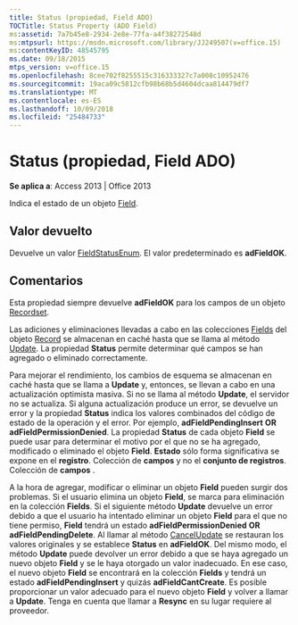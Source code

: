 ```yaml
---
title: Status (propiedad, Field ADO)
TOCTitle: Status Property (ADO Field)
ms:assetid: 7a7b45e8-2934-2e8e-77fa-a4f38272548d
ms:mtpsurl: https://msdn.microsoft.com/library/JJ249507(v=office.15)
ms:contentKeyID: 48545795
ms.date: 09/18/2015
mtps_version: v=office.15
ms.openlocfilehash: 8cee702f8255515c316333327c7a008c10952476
ms.sourcegitcommit: 19aca09c5812cfb98b68b5d4604dcaa814479df7
ms.translationtype: MT
ms.contentlocale: es-ES
ms.lasthandoff: 10/09/2018
ms.locfileid: "25484733"
---
```

# <a name="status-property-ado-field"></a>Status (propiedad, Field ADO)


**Se aplica a**: Access 2013 | Office 2013

Indica el estado de un objeto [Field](field-object-ado.md).

## <a name="return-value"></a>Valor devuelto

Devuelve un valor [FieldStatusEnum](fieldstatusenum.md). El valor predeterminado es **adFieldOK**.

## <a name="remarks"></a>Comentarios

Esta propiedad siempre devuelve **adFieldOK** para los campos de un objeto [Recordset](recordset-object-ado.md).

Las adiciones y eliminaciones llevadas a cabo en las colecciones [Fields](fields-collection-ado.md) del objeto [Record](record-object-ado.md) se almacenan en caché hasta que se llama al método [Update](update-method-ado.md). La propiedad **Status** permite determinar qué campos se han agregado o eliminado correctamente.

Para mejorar el rendimiento, los cambios de esquema se almacenan en caché hasta que se llama a **Update** y, entonces, se llevan a cabo en una actualización optimista masiva. Si no se llama al método **Update**, el servidor no se actualiza. Si alguna actualización produce un error, se devuelve un error y la propiedad **Status** indica los valores combinados del código de estado de la operación y el error. Por ejemplo, **adFieldPendingInsert** **OR** **adFieldPermissionDenied**. La propiedad **Status** de cada objeto **Field** se puede usar para determinar el motivo por el que no se ha agregado, modificado o eliminado el objeto **Field**. **Estado** sólo forma significativa se expone en el **registro**. Colección de **campos** y no el **conjunto de registros**. Colección de **campos** .

A la hora de agregar, modificar o eliminar un objeto **Field** pueden surgir dos problemas. Si el usuario elimina un objeto **Field**, se marca para eliminación en la colección **Fields**. Si el siguiente método **Update** devuelve un error debido a que el usuario ha intentado eliminar un objeto **Field** para el que no tiene permiso, **Field** tendrá un estado **adFieldPermissionDenied** **OR** **adFieldPendingDelete**. Al llamar al método [CancelUpdate](cancelupdate-method-ado.md) se restauran los valores originales y se establece **Status** en **adFieldOK**. Del mismo modo, el método **Update** puede devolver un error debido a que se haya agregado un nuevo objeto **Field** y se le haya otorgado un valor inadecuado. En ese caso, el nuevo objeto **Field** se encontrará en la colección **Fields** y tendrá un estado **adFieldPendingInsert** y quizás **adFieldCantCreate**. Es posible proporcionar un valor adecuado para el nuevo objeto **Field** y volver a llamar a **Update**. Tenga en cuenta que llamar a **Resync** en su lugar requiere al proveedor.

